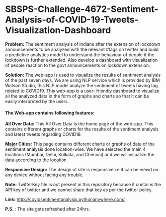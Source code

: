# SBSPS-Challenge-4672-Sentiment-Analysis-of-COVID-19-Tweets-Visualization-Dashboard
**Problem:** The sentiment analysis of Indians after the extension of lockdown announcements to be analyzed with the relevant #tags on twitter and build a predictive analytics model to understand the behaviour of people if the lockdown is further extended. Also develop a dashboard with visualization of people reaction to the govt announcements on lockdown extension.

**Solution:** The web-app is used to visualize the results of sentiment analysis of the past seven days. We are using NLP service which is provided by IBM Watson Studio, this NLP model analyze the sentiment of tweets having tag related to COVID19. This web-app is a user- friendly dashboard to visualize all the analyzed data in the form of graphs and charts so that it can be easily interpreted by the users.

#### The Web-app contains following features: ###

**All Over Data:** This All Over Data is the home page of the web-app. This contains different graphs or charts for the results of the sentiment analysis and latest tweets regarding COVID19.

**Major Cities:** This page contains different charts or graphs of data of the sentiment analysis done location-wise. We have selected the main 4 locations (Mumbai, Delhi, Kolkata, and Chennai) and we will visualize the data according to the location.

**Responsive Design:** The design of site is responsive i.e it can be viewd on any device without facing any trouble.

**Note:** TwitterKey file is not present in this repository because it contains the API key of twitter and we cannot share that key as per the twitter policy.

**Link:** http://covidsentimentanalysis.pythonanywhere.com/

**P.S.** : The site gets refreshed after 24hrs.
